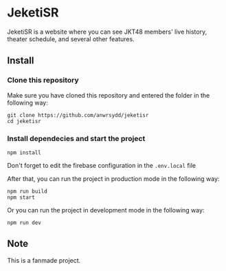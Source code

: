 # JeketiSR

JeketiSR is a website where you can see JKT48 members' live history, theater schedule, and several other features.

## Install

### Clone this repository

Make sure you have cloned this repository and entered the folder in the following way:
```
git clone https://github.com/anwrsydd/jeketisr
cd jeketisr
```

### Install dependecies and start the project

```
npm install
```

Don't forget to edit the firebase configuration in the `.env.local` file

After that, you can run the project in production mode in the following way:
```
npm run build
npm start
```
Or you can run the project in development mode in the following way:
```
npm run dev
```

## Note

This is a fanmade project.